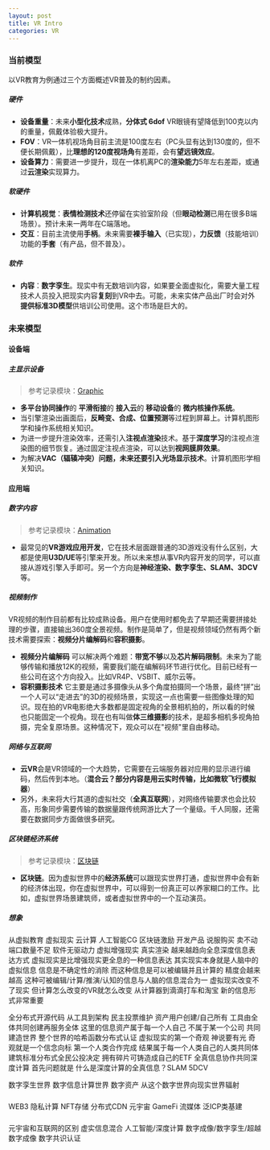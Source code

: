 ```yaml
---
layout: post
title: VR Intro
categories: VR
---
```






### 当前模型

以VR教育为例通过三个方面概述VR普及的制约因素。

##### 硬件
- **设备重量**：未来**小型化技术**成熟，**分体式 6dof** VR眼镜有望降低到100克以内的重量，佩戴体验极大提升。  
- **FOV**：VR一体机视场角目前主流是100度左右（PC头显有达到130度的，但不便长期佩戴），比**理想的120度视场角**有差距，会有**望远镜效应**。  
- **设备算力**：需要进一步提升，现在一体机离PC的**渲染能力**5年左右差距，或通过**云渲染**实现算力。  

##### 软硬件
- **计算机视觉**：**表情检测技术**还停留在实验室阶段（但**眼动检测**已用在很多B端场景）。预计未来一两年在C端落地。  
- **交互**：目前主流使用**手柄**。未来需要**裸手输入**（已实现），**力反馈**（技能培训）功能的**手套**（有产品，但不普及）。  

##### 软件
- **内容**：**数字孪生**。现实中有无数培训内容，如果要全面虚拟化，需要大量工程技术人员投入把现实内容**复刻**到VR中去。可能，未来实体产品出厂时会对外**提供标准3D模型**供培训公司使用。这个市场是巨大的。  



### 未来模型

#### 设备端


##### 主显示设备

> 参考记录模块：[Graphic](https://metal-j.github.io/graphic/2021/07/20/Rendering_equation.html)

- **多平台协同操作**的 **平滑衔接**的 **接入云**的 **移动设备**的 **微内核操作系统**。  
- 当引擎渲染出画面后，**反畸变、合成、位置预测**等过程到屏幕上。计算机图形学和操作系统相关知识。  
- 为进一步提升渲染效率，还需引入**注视点渲染**技术。基于**深度学习**的注视点渲染图的细节恢复。通过固定注视点渲染，可以达到**视网膜屏效果**。  
- 为解决**VAC（辐辏冲突）**问题，未来还要引入**光场显示技术**。计算机图形学相关知识。  



#### 应用端

##### 数字内容

> 参考记录模块：[Animation](https://metal-j.github.io/animation/2021/10/12/Animation_Intro.html)

- 最常见的**VR游戏应用开发**，它在技术层面跟普通的3D游戏没有什么区别，大都是使用**U3D/UE**等引擎来开发。所以未来想从事VR内容开发的同学，可以直接从游戏引擎入手即可。另一个方向是**神经渲染、数字孪生、SLAM、3DCV**等。

##### 视频制作

VR视频的制作目前都有比较成熟设备。用户在使用时都免去了早期还需要拼接处理的步骤，直接输出360度全景视频。制作是简单了，但是视频领域仍然有两个新技术需要探索：**视频分片编解码**和**容积摄影**。

- **视频分片编解码** 可以解决两个难题：**带宽不够**以及**芯片解码限制**。未来为了能够传输和播放12K的视频，需要我们能在编解码环节进行优化。目前已经有一些公司在这个方向投入。比如VR4P、VSBIT、威尔云等。
- **容积摄影技术** 它主要是通过多摄像头从多个角度拍摄同一个场景，最终“拼”出一个人可以“走进去”的3D的视频场景，实现这一点也需要一些图像处理的知识。现在拍的VR电影绝大多数都是固定视角的全景相机拍的，所以看的时候也只能固定一个视角。现在也有叫做**体三维摄影**的技术，是超多相机多视角拍摄，完全复原场景。这种情况下，观众可以在"视频"里自由移动。

##### 网络与互联网

- **云VR**会是VR领域的一个大趋势，它需要在云端服务器对应用的显示进行编码，然后传到本地。（**混合云？部分内容是用云实时传输，比如微软飞行模拟器**）
- 另外，未来将大行其道的虚拟社交（**全真互联网**），对网络传输要求也会比较高，形象同步需要传输的数据量跟传统网游比大了一个量级。千人同服，还需要在数据同步方面做很多研究。

##### 区块链经济系统

> 参考记录模块：[区块链](https://metal-j.github.io/blockchain/2021/09/29/Blockchain_Intro.html)

- **区块链**。因为虚拟世界中的**经济系统**可以跟现实世界打通，虚拟世界中会有新的经济体出现，你在虚拟世界中，可以得到一份真正可以养家糊口的工作。比如，虚拟世界场景建筑师，或者虚拟世界中的一个互动演员。

##### 想象

从虚拟教育 虚拟现实 云计算 人工智能CG 区块链激励
开发产品 说服购买 卖不动 端口数量不足 软件无驱动力
虚拟增强现实 真实渲染 越来越趋向全息深度信息表达方式
虚拟现实是比增强现实更全息的一种信息表达
其实现实本身就是人脑中的虚拟信息 信息是不确定性的消除
而这种信息是可以被编辑并且计算的 精度会越来越高
这种可被编辑/计算/推演/认知的信息与人脑的信息混合为一
虚拟现实改变不了现实 但计算怎么改变的VR就怎么改变
从计算器到滴滴打车和淘宝 新的信息形式非常重要

全分布式开源代码 从工具到架构 民主投票维护 
资产用户创建/自己所有 工具由全体共同创建再服务全体
这里的信息资产属于每一个人自己 不属于某一个公司
共同建造世界 整个世界的哈希函数分布式认证
虚拟现实的第一个奇观 神说要有光 奇观就是一个信念向标
第一个人类合作完成 结果属于每一个人类自己的人类共同体
建筑标准分布式全民公投决定 拥有碎片可铸造成自己的ETF
全真信息协作共同深度计算
首先问题就是 什么是深度计算的全真信息？SLAM 5DCV

数字孪生世界 数字信息计算世界 数字资产 从这个数字世界向现实世界辐射

#####
 WEB3 隐私计算 NFT存储 分布式CDN 元宇宙 GameFi 流媒体 泛ICP类基建

#####

元宇宙和互联网的区别
虚实信息混合 人工智能/深度计算 数字成像/数字孪生/超越数字成像 数字共识认证